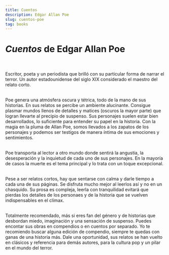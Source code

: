 ```yaml
---
title: Cuentos
description: Edgar Allan Poe
slug: cuentos-poe
tag: books
---
```


# *Cuentos* de Edgar Allan Poe <br/><br/>

Escritor, poeta y un periodista que brilló con su particular forma de narrar el terror. Un autor estadounidense del siglo XIX considerado el maestro del relato corto. <br /><br />

Poe genera una atmósfera oscura y tétrica, todo de la mano de sus historias. En sus relatos se percibe un ambiente alucinante. Consigue plasmar mundos llenos de detalles y matices (oscuros la mayor parte) que logran llevarte al precipio de suspenso. Sus personajes suelen estar bien desarrollados, lo suficiente para entender su papel en la historia. Con la magia en la pluma de Allan Poe, somos llevados a los zapatos de los personajes y podemos ser testigos de manera íntima de sus emociones y sentimientos. <br /><br />

Poe transporta al lector a otro mundo donde sentirá la angustia, la desesperación y la inquietud de cada uno de sus personajes. En la mayoría de casos la muerte es el tema principal y lo trata con un toque excepcional. <br /><br />

Pese a ser relatos cortos, hay que sentarse con calma y darle tiempo a cada una de sus páginas. Se disfruta mucho mejor al leerlos así y no en un chasquido. Su prosa es compleja, leerla con tranquilidad evitará que pierdas los detalles de los personaes y de la historia que se vuelven indispensables en el clímax. <br /><br />

Totalmente recomendado, más si eres fan del género y de historias que desbordan miedo, imaginación y una sensación de suspenso. Puedes encontar sus obras en compendios o en cuentos por separado. Yo te recomiendo buscar alguna edición de compendio, siempre te quedas con ganas de una historia más. Dale una oportunidad, sus relatos se han vuelto en clásicos y referencia para demás autores, para la cultura pop y un pilar en el mundo del terror.
